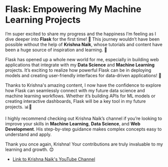 # Flask: Empowering My Machine Learning Projects

I’m super excited to share my progress and the happiness I’m feeling as I dive deeper into **Flask** for the first
time! 🎉 This journey wouldn’t have been possible without the help of **Krishna Naik**, whose tutorials and content have been
a huge source of inspiration and learning. 🙏

Flask has opened up a whole new world for me, especially in building web applications that integrate with my **Data Science** and **Machine Learning** projects. 
It’s exciting to realize how powerful Flask can be in deploying models and creating user-friendly interfaces for data-driven applications! 🚀

Thanks to Krishna's amazing content, I now have the confidence to explore how Flask can seamlessly connect with my future data science and machine learning workflows.
Whether it’s building APIs for ML models or creating interactive dashboards, Flask will be a key tool in my future projects. 📊🤖

I highly recommend checking out Krishna Naik’s channel if you’re looking to improve your skills in **Machine Learning**, **Data Science**, and **Web Development**.
His step-by-step guidance makes complex concepts easy to understand and apply.

Thank you once again, Krishna! Your contributions are truly invaluable to my learning and growth. 😊

- [Link to Krishna Naik's YouTube Channel](https://www.youtube.com/c/KrishnaNaik)
